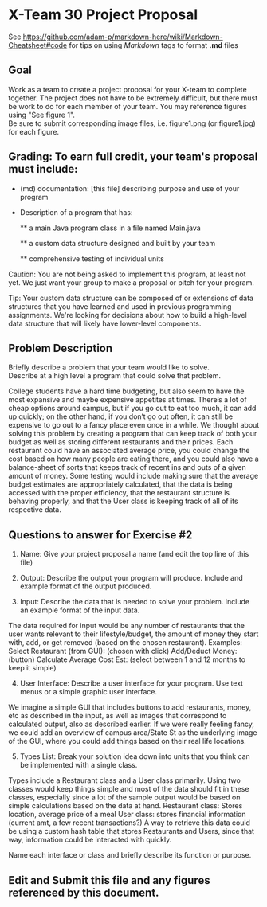 # X-Team 30 Project Proposal

See https://github.com/adam-p/markdown-here/wiki/Markdown-Cheatsheet#code for tips on using *Markdown* tags to format __.md__ files

## Goal

Work as a team to create a project proposal for your X-team to complete together.
The project does not have to be extremely difficult,
but there must be work to do for each member of your team.
You may reference figures using "See figure 1".  
Be sure to submit corresponding image files, i.e. figure1.png (or figure1.jpg) for each figure.

## Grading: To earn full credit, your team's proposal must include:

* (md) documentation: [this file] describing purpose and use of your program

* Description of a program that has:

  ** a main Java program class in a file named Main.java
  
  ** a custom data structure designed and built by your team
  
  ** comprehensive testing of individual units
  
 Caution: You are not being asked to implement this program, at least not yet. 
 We just want your group to make a proposal or pitch for your program.
 
 Tip: Your custom data structure can be composed of or extensions of data structures that you have learned and used in previous programming assignments.  We're looking for decisions about how to build a high-level data structure that will likely have lower-level components.

## Problem Description

Briefly describe a problem that your team would like to solve.  
Describe at a high level a program that could solve that problem.

College students have a hard time budgeting, but also seem to have the most expansive and maybe expensive appetites at times. There’s a lot of cheap options around campus, but if you go out to eat too much, it can add up quickly; on the other hand, if you don’t go out often, it can still be expensive to go out to a fancy place even once in a while. We thought about solving this problem by creating a program that can keep track of both your budget as well as storing different restaurants and their prices. Each restaurant could have an associated average price, you could change the cost based on how many people are eating there, and you could also have a balance-sheet of sorts that keeps track of recent ins and outs of a given amount of money. 
Some testing would include making sure that the average budget estimates are appropriately calculated, that the data is being accessed with the proper efficiency, that the restaurant structure is behaving properly, and that the User class is keeping track of all of its respective data. 

## Questions to answer for Exercise #2

1. Name: Give your project proposal a name (and edit the top line of this file)



2. Output: Describe the output your program will produce.  Include and example format of the output produced.



3. Input: Describe the data that is needed to solve your problem. Include an example format of the input data.

The data required for input would be any number of restaurants that the user wants relevant to their lifestyle/budget, the amount of money they start with, add, or get removed (based on the chosen restaurant). 
	Examples:
	Select Restaurant (from GUI): (chosen with click)
	Add/Deduct Money: (button)
	Calculate Average Cost Est: (select between 1 and 12 months to keep it simple)



4. User Interface: Describe a user interface for your program.  Use text menus or a simple graphic user interface.

We imagine a simple GUI that includes buttons to add restaurants, money, etc as described in the input, as well as images that correspond to calculated output, also as described earlier. If we were really feeling fancy, we could add an overview of campus area/State St as the underlying image of the GUI, where you could add things based on their real life locations. 


5. Types List: Break your solution idea down into units that you think can be implemented with a single class.

Types include a Restaurant class and a User class primarily. Using two classes would keep things simple and most of the data should fit in these classes, especially since a lot of the sample output would be based on simple calculations based on the data at hand.
Restaurant class: Stores location, average price of a meal
User class: stores financial information (current amt, a few recent transactions?) 
A way to retrieve this data could be using a custom hash table that stores Restaurants and Users, since that way, information could be interacted with quickly.


Name each interface or class and briefly describe its function or purpose.


## Edit and Submit this file and any figures referenced by this document.

